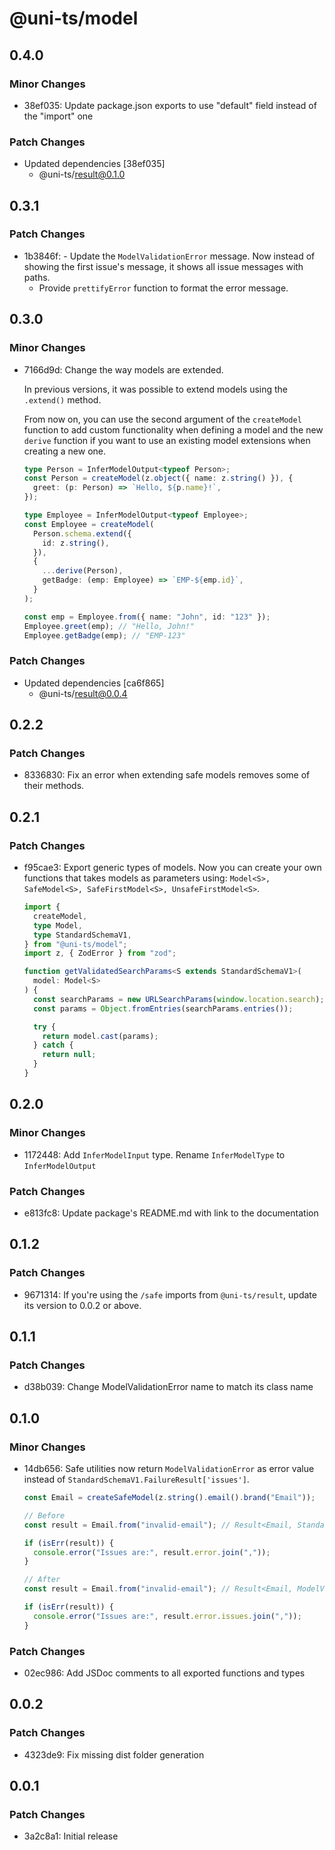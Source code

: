 # @uni-ts/model

## 0.4.0

### Minor Changes

- 38ef035: Update package.json exports to use "default" field instead of the "import" one

### Patch Changes

- Updated dependencies [38ef035]
  - @uni-ts/result@0.1.0

## 0.3.1

### Patch Changes

- 1b3846f: - Update the `ModelValidationError` message. Now instead of showing the first issue's message, it shows all issue messages with paths.
  - Provide `prettifyError` function to format the error message.

## 0.3.0

### Minor Changes

- 7166d9d: Change the way models are extended.

  In previous versions, it was possible to extend models using the `.extend()` method.

  From now on, you can use the second argument of the `createModel` function to add custom functionality when defining a model and the new `derive` function if you want to use an existing model extensions when creating a new one.

  ```typescript
  type Person = InferModelOutput<typeof Person>;
  const Person = createModel(z.object({ name: z.string() }), {
    greet: (p: Person) => `Hello, ${p.name}!`,
  });

  type Employee = InferModelOutput<typeof Employee>;
  const Employee = createModel(
    Person.schema.extend({
      id: z.string(),
    }),
    {
      ...derive(Person),
      getBadge: (emp: Employee) => `EMP-${emp.id}`,
    }
  );

  const emp = Employee.from({ name: "John", id: "123" });
  Employee.greet(emp); // "Hello, John!"
  Employee.getBadge(emp); // "EMP-123"
  ```

### Patch Changes

- Updated dependencies [ca6f865]
  - @uni-ts/result@0.0.4

## 0.2.2

### Patch Changes

- 8336830: Fix an error when extending safe models removes some of their methods.

## 0.2.1

### Patch Changes

- f95cae3: Export generic types of models. Now you can create your own functions that takes models as parameters using: `Model<S>, SafeModel<S>, SafeFirstModel<S>, UnsafeFirstModel<S>`.

  ```typescript
  import {
    createModel,
    type Model,
    type StandardSchemaV1,
  } from "@uni-ts/model";
  import z, { ZodError } from "zod";

  function getValidatedSearchParams<S extends StandardSchemaV1>(
    model: Model<S>
  ) {
    const searchParams = new URLSearchParams(window.location.search);
    const params = Object.fromEntries(searchParams.entries());

    try {
      return model.cast(params);
    } catch {
      return null;
    }
  }
  ```

## 0.2.0

### Minor Changes

- 1172448: Add `InferModelInput` type. Rename `InferModelType` to `InferModelOutput`

### Patch Changes

- e813fc8: Update package's README.md with link to the documentation

## 0.1.2

### Patch Changes

- 9671314: If you're using the `/safe` imports from `@uni-ts/result`, update its version to 0.0.2 or above.

## 0.1.1

### Patch Changes

- d38b039: Change ModelValidationError name to match its class name

## 0.1.0

### Minor Changes

- 14db656: Safe utilities now return `ModelValidationError` as error value instead of `StandardSchemaV1.FailureResult['issues']`.

  ```typescript
  const Email = createSafeModel(z.string().email().brand("Email"));

  // Before
  const result = Email.from("invalid-email"); // Result<Email, StandardSchemaV1.FailureResult['issues']>

  if (isErr(result)) {
    console.error("Issues are:", result.error.join(","));
  }

  // After
  const result = Email.from("invalid-email"); // Result<Email, ModelValidationError>

  if (isErr(result)) {
    console.error("Issues are:", result.error.issues.join(","));
  }
  ```

### Patch Changes

- 02ec986: Add JSDoc comments to all exported functions and types

## 0.0.2

### Patch Changes

- 4323de9: Fix missing dist folder generation

## 0.0.1

### Patch Changes

- 3a2c8a1: Initial release
